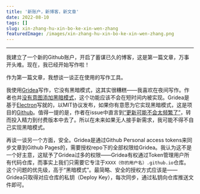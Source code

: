 ```yaml
---
title: '新账户，新博客，新文章'
date: 2022-08-10
tags: []
slug: xin-zhang-hu-xin-bo-ke-xin-wen-zhang
featuredImage: /images/xin-zhang-hu-xin-bo-ke-xin-wen-zhang.png
---
```


---
我建立了一个新的Github账户，开启了蓄谋已久的博客，这是第一篇文章，万事开头难。现在，我已经开始写作啦！

<!--more-->

作为第一篇文章，我想谈一谈正在使用的写作工具。

我使用[Gridea](https://gridea.dev/)写作，它没有黑暗模式，这其实很糟糕——我喜欢在夜间写作。作者也并[没有意图添加黑暗模式](https://github.com/getgridea/gridea/issues/759)，这个功能应该不会在短时间内被实现。Gridea是基于[Electron](https://www.electronjs.org/)写就的，以MIT协议发布，如果你有意愿为它实现黑暗模式，这是项目的[Github](https://github.com/getgridea/gridea)。值得一提的是，作者在issue中直言到[“更新可能不会太频繁了”](https://github.com/getgridea/gridea/issues/865)，转而投入精力到付费版本中去了。所以在未来如果无人接手新需求，我可能不得不自己实现黑暗模式。

再谈一谈另一个方面，安全。Gridea是通过Github Personal access tokens来同步文章到Github Pages的，需要授权repo下的全部权限给Gridea。我认为这不是一个好主意，这赋予了Gridea过多的权限——Gridea有权通过Token管理用户所有代码仓库，而事实上我们只需要它专注于`XXXX（你的用户名）.github.io`仓库。这个问题的优先级，高于“黑暗模式”。最简略、安全的授权方式应该是——Gridea只取得对应仓库的私钥（Deploy Key），每次同步，通过私钥向仓库推送文件即可。